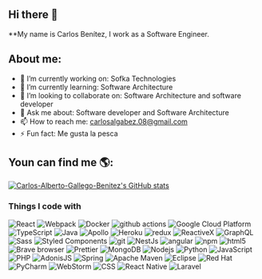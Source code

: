 ## Hi there 👋


**My name is Carlos Benítez, I work as a Software Engineer.


## About me:

- 🔭 I’m currently working on:  Sofka Technologies
- 🌱 I’m currently learning: Software Architecture
- 👯 I’m looking to collaborate on: Software Architecture and software developer
- 💬 Ask me about: Software developer and Software Architecture
- 📫 How to reach me: carlosalgabez.08@gmail.com
- ⚡ Fun fact: Me gusta la pesca


## Youn can find me 🌎:

[![Carlos-Alberto-Gallego-Benitez's GitHub stats](https://github-readme-stats.vercel.app/api?username=Carlos-Alberto-Gallego-Benitez)](https://github.com/Carlos-Alberto-Gallego-Benitez/github-readme-stats)




<h3>Things I code with</h3>
<p>
  <img alt="React" src="https://img.shields.io/badge/-React-45b8d8?style=flat-square&logo=react&logoColor=white" />
  <img alt="Webpack" src="https://img.shields.io/badge/-Webpack-8DD6F9?style=flat-square&logo=webpack&logoColor=white" /> 
  <img alt="Docker" src="https://img.shields.io/badge/-Docker-46a2f1?style=flat-square&logo=docker&logoColor=white" />
  <img alt="github actions" src="https://img.shields.io/badge/-Github_Actions-2088FF?style=flat-square&logo=github-actions&logoColor=white" />
  <img alt="Google Cloud Platform" src="https://img.shields.io/badge/-Google_Cloud_Platform-1a73e8?style=flat-square&logo=google-cloud&logoColor=white" />
  <img alt="TypeScript" src="https://img.shields.io/badge/-TypeScript-007ACC?style=flat-square&logo=typescript&logoColor=white" />
  <img alt="Java" src="https://img.shields.io/badge/java-%23ED8B00.svg?style=flat-square&logo=openjdk&logoColor=white" />
  <img alt="Apollo" src="https://img.shields.io/badge/-Apollo%20GraphQL-311C87?style=flat-square&logo=apollo-graphql&logoColor=white" />
  <img alt="Heroku" src="https://img.shields.io/badge/-Heroku-430098?style=flat-square&logo=heroku&logoColor=white" />
  <img alt="redux" src="https://img.shields.io/badge/-Redux-764ABC?style=flat-square&logo=redux&logoColor=white" />
  <img alt="ReactiveX" src="https://img.shields.io/badge/-RxJs-B7178C?style=flat-square&logo=reactivex&logoColor=white" />
  <img alt="GraphQL" src="https://img.shields.io/badge/-GraphQL-E10098?style=flat-square&logo=graphql&logoColor=white" />
  <img alt="Sass" src="https://img.shields.io/badge/-Sass-CC6699?style=flat-square&logo=sass&logoColor=white" />
  <img alt="Styled Components" src="https://img.shields.io/badge/-Styled_Components-db7092?style=flat-square&logo=styled-components&logoColor=white" />
  <img alt="git" src="https://img.shields.io/badge/-Git-F05032?style=flat-square&logo=git&logoColor=white" />
  <img alt="NestJs" src="https://img.shields.io/badge/-NestJs-ea2845?style=flat-square&logo=nestjs&logoColor=white" />
  <img alt="angular" src="https://img.shields.io/badge/-Angular-DD0031?style=flat-square&logo=angular&logoColor=white" />
  <img alt="npm" src="https://img.shields.io/badge/-NPM-CB3837?style=flat-square&logo=npm&logoColor=white" />
  <img alt="html5" src="https://img.shields.io/badge/-HTML5-E34F26?style=flat-square&logo=html5&logoColor=white" />
  <img alt="Brave browser" src="https://img.shields.io/badge/-Brave_Browser-FB542B?style=flat-square&logo=brave&logoColor=white" />
  <img alt="Prettier" src="https://img.shields.io/badge/-Prettier-F7B93E?style=flat-square&logo=prettier&logoColor=white" />
  <img alt="MongoDB" src="https://img.shields.io/badge/-MongoDB-13aa52?style=flat-square&logo=mongodb&logoColor=white" />
  <img alt="Nodejs" src="https://img.shields.io/badge/-Nodejs-43853d?style=flat-square&logo=Node.js&logoColor=white" />
  <img alt="Python" src="https://img.shields.io/badge/python-3670A0?style=flat-squarege&logo=python&logoColor=ffdd54" />
  <img alt="JavaScript" src="https://img.shields.io/badge/javascript-%23323330.svg?style=flat-squarege&logo=javascript&logoColor=%23F7DF1E" />
  <img alt="PHP" src="https://img.shields.io/badge/php-%23777BB4.svg?style=flat-squarege&logo=php&logoColor=white" />
  <img alt="AdonisJS" src="https://img.shields.io/badge/adonisjs-%23220052.svg?style=flat-squarege&logo=adonisjs&logoColor=white" />
  <img alt="Spring" src="https://img.shields.io/badge/spring-%236DB33F.svg?style=flat-squarege&logo=spring&logoColor=white" />
  <img alt="Apache Maven" src="https://img.shields.io/badge/Apache%20Maven-C71A36?style=flat-squarege&logo=Apache%20Maven&logoColor=white" />
  <img alt="Eclipse" src="https://img.shields.io/badge/Eclipse-FE7A16.svg?style=flat-squarege&logo=Eclipse&logoColor=white" />
  <img alt="Red Hat" src="https://img.shields.io/badge/Red%20Hat-EE0000?style=flat-squarege&logo=redhat&logoColor=white" />
  <img alt="PyCharm" src="https://img.shields.io/badge/pycharm-143?style=flat-squarege&logo=pycharm&logoColor=black&color=black&labelColor=green" />
  <img alt="WebStorm" src="https://img.shields.io/badge/webstorm-143?style=flat-squarege&logo=webstorm&logoColor=white&color=black" />
  <img alt="CSS" src="https://img.shields.io/badge/css3-%231572B6.svg?style=flat-squarege&logo=css3&logoColor=white" />
  <img alt="React Native" src="https://img.shields.io/badge/react_native-%2320232a.svg?style=flat-squarege&logo=react&logoColor=%2361DAFB" />
  <img alt="Laravel" src="https://img.shields.io/badge/laravel-%23FF2D20.svg?style=flat-squarege&logo=laravel&logoColor=white" />
</p>
